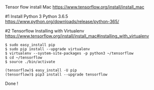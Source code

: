 Tensor flow install Mac
https://www.tensorflow.org/install/install_mac

#1 Install Python 3
Python 3.6.5 
https://www.python.org/downloads/release/python-365/

#2 Tensorflow Installing with Virtualenv 
https://www.tensorflow.org/install/install_mac#installing_with_virtualenv

```
$ sudo easy_install pip
$ sudo pip install --upgrade virtualenv 
$ virtualenv --system-site-packages -p python3 ~/tensorflow
$ cd ~/tensorflow
$ source ./bin/activate

(tensorflow)$ easy_install -U pip
(tensorflow)$ pip3 install --upgrade tensorflow

```

Done ! 
